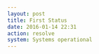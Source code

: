 ```yaml
---
layout: post
title: First Status
date: 2016-01-14 22:31
action: resolve
system: Systems operational
---
```


